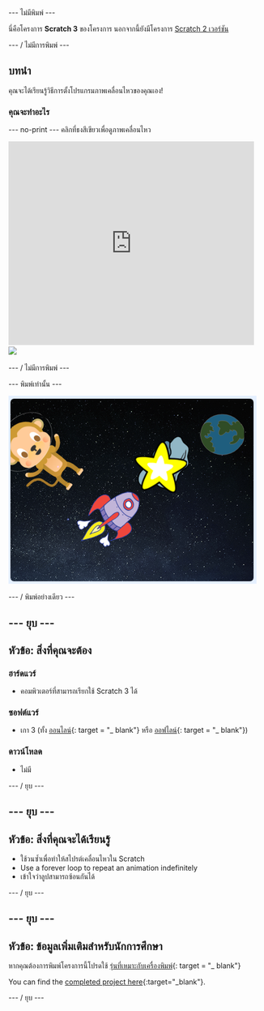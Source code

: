 \--- ไม่มีพิมพ์ \---

นี่คือโครงการ **Scratch 3** ของโครงการ นอกจากนี้ยังมีโครงการ [Scratch 2 เวอร์ชัน](https://projects.raspberrypi.org/en/projects/lost-in-space-scratch2)

\--- / ไม่มีการพิมพ์ \---

## บทนำ

คุณจะได้เรียนรู้วิธีการตั้งโปรแกรมภาพเคลื่อนไหวของคุณเอง!

### คุณจะทำอะไร

\--- no-print \--- คลิกที่ธงสีเขียวเพื่อดูภาพเคลื่อนไหว

<div class="scratch-preview">
  <iframe allowtransparency="true" width="485" height="402" src="https://scratch.mit.edu/projects/embed/276873231/?autostart=false" frameborder="0" scrolling="no"></iframe>
  <img src="images/space-final.png">
</div>

\--- / ไม่มีการพิมพ์ \---

\--- พิมพ์เท่านั้น \---

![เสร็จสิ้นโครงการ](images/showcase_static.png)

\--- / พิมพ์อย่างเดียว \---

## \--- ยุบ \---

## หัวข้อ: สิ่งที่คุณจะต้อง

### ฮาร์ดแวร์

- คอมพิวเตอร์ที่สามารถเรียกใช้ Scratch 3 ได้

### ซอฟต์แวร์

- เกา 3 (ทั้ง [ออนไลน์](http://rpf.io/scratchon){: target = "_ blank"} หรือ [ออฟไลน์](http://rpf.io/scratchoff){: target = "_ blank"})

### ดาวน์โหลด

- ไม่มี

\--- / ยุบ \---

## \--- ยุบ \---

## หัวข้อ: สิ่งที่คุณจะได้เรียนรู้

- ใช้วนซ้ำเพื่อทำให้สไปรต์เคลื่อนไหวใน Scratch
- Use a forever loop to repeat an animation indefinitely
- เข้าใจว่าลูปสามารถซ้อนกันได้

\--- / ยุบ \---

## \--- ยุบ \---

## หัวข้อ: ข้อมูลเพิ่มเติมสำหรับนักการศึกษา

หากคุณต้องการพิมพ์โครงการนี้โปรดใช้ [รุ่นที่เหมาะกับเครื่องพิมพ์](https://projects.raspberrypi.org/en/projects/lost-in-space/print){: target = "_ blank"}

You can find the [completed project here](http://rpf.io/p/en/lost-in-space-get){:target="_blank"}.

\--- / ยุบ \---